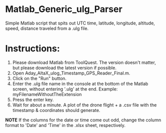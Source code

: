 # Matlab_Generic_ulg_Parser
Simple Matlab script that spits out UTC time, latitude, longitude, altitude, speed, distance traveled from a .ulg file.

# Instructions:

1. Please download Matlab from ToolQuest. The version doesn't matter, but please download the latest version if possible.
2. Open Aday_AltaX_ulog_Timestamp_GPS_Reader_Final.m.
3. Click on the "Run" button.
4. Enter the .ulg file name in the console at the bottom of the Matlab screen, without entering '.ulg' at the end. Example: myFilenameWithoutTheExtension
5. Press the enter key.
6. Wait for about a minute. A plot of the drone flight + a .csv file with the timestamp & coordinates should generate.

**NOTE**
If the columns for the date or time come out odd, change the column format to 'Date' and 'Time' in the .xlsx sheet, respectively.

